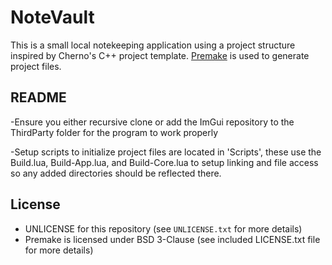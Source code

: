 # NoteVault

This is a small local notekeeping application using a project structure inspired by Cherno's C++ project template. [Premake](https://github.com/premake/premake-core) is used to generate project files.

## README
-Ensure you either recursive clone or add the ImGui repository to the ThirdParty folder for the program to work properly

-Setup scripts to initialize project files are located in 'Scripts', these use the Build.lua, Build-App.lua, and Build-Core.lua to setup linking and file access so any added directories should be reflected there.

## License
- UNLICENSE for this repository (see `UNLICENSE.txt` for more details)
- Premake is licensed under BSD 3-Clause (see included LICENSE.txt file for more details)
